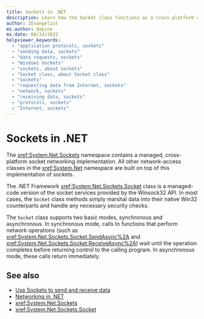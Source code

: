 ```yaml
---
title: Sockets in .NET
description: Learn how the Socket class functions as a cross-platform abstraction of socket networking communication in .NET.
author: IEvangelist
ms.author: dapine
ms.date: 08/24/2022
helpviewer_keywords:
  - "application protocols, sockets"
  - "sending data, sockets"
  - "data requests, sockets"
  - "Windows Sockets"
  - "sockets, about sockets"
  - "Socket class, about Socket class"
  - "sockets"
  - "requesting data from Internet, sockets"
  - "network, sockets"
  - "receiving data, sockets"
  - "protocols, sockets"
  - "Internet, sockets"
---
```


# Sockets in .NET

The <xref:System.Net.Sockets> namespace contains a managed, cross-platform socket networking implementation. All other network-access classes in the <xref:System.Net> namespace are built on top of this implementation of sockets.

The .NET Framework <xref:System.Net.Sockets.Socket> class is a managed-code version of the socket services provided by the Winsock32 API. In most cases, the `Socket` class methods simply marshal data into their native Win32 counterparts and handle any necessary security checks.

The `Socket` class supports two basic modes, synchronous and asynchronous. In synchronous mode, calls to functions that perform network operations (such as <xref:System.Net.Sockets.Socket.SendAsync%2A> and <xref:System.Net.Sockets.Socket.ReceiveAsync%2A>) wait until the operation completes before returning control to the calling program. In asynchronous mode, these calls return immediately.

## See also

- [Use Sockets to send and receive data](socket-services.md)
- [Networking in .NET](../overview.md)
- <xref:System.Net.Sockets>
- <xref:System.Net.Sockets.Socket>
